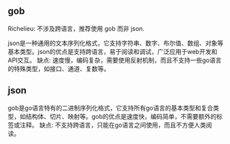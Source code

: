 
## gob
Richelieu: 不涉及跨语言，推荐使用 gob 而非 json.

json是一种通用的文本序列化格式，它支持字符串、数字、布尔值、数组、对象等基本类型。json的优点是支持跨语言，易于阅读和调试，广泛应用于web开发和API交互。
缺点: 速度慢，编码复杂，需要使用反射机制，而且不支持一些go语言的特殊类型，如接口、通道、复数等。

## json
gob是go语言特有的二进制序列化格式，它支持所有go语言的基本类型和复合类型，如结构体、切片、映射等。gob的优点是速度快，编码简单，不需要额外的标签或注释。
缺点: 不支持跨语言，只能在go语言之间使用，而且不方便人类阅读。




